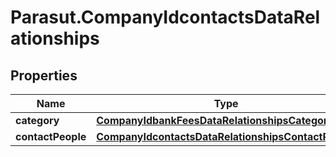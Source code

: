 # Parasut.CompanyIdcontactsDataRelationships

## Properties
Name | Type | Description | Notes
------------ | ------------- | ------------- | -------------
**category** | [**CompanyIdbankFeesDataRelationshipsCategory**](CompanyIdbankFeesDataRelationshipsCategory.md) |  | [optional] 
**contactPeople** | [**CompanyIdcontactsDataRelationshipsContactPeople**](CompanyIdcontactsDataRelationshipsContactPeople.md) |  | [optional] 



